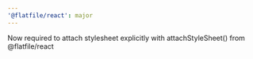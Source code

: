 ```yaml
---
'@flatfile/react': major
---
```


Now required to attach stylesheet explicitly with attachStyleSheet() from @flatfile/react
